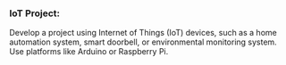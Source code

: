 ### IoT Project:

Develop a project using Internet of Things (IoT) devices, such as a home automation system, smart doorbell, or environmental monitoring system. Use platforms like Arduino or Raspberry Pi.